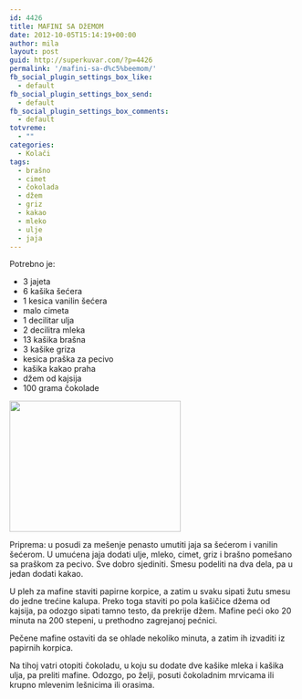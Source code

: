 ```yaml
---
id: 4426
title: MAFINI SA DžEMOM
date: 2012-10-05T15:14:19+00:00
author: mila
layout: post
guid: http://superkuvar.com/?p=4426
permalink: '/mafini-sa-d%c5%beemom/'
fb_social_plugin_settings_box_like:
  - default
fb_social_plugin_settings_box_send:
  - default
fb_social_plugin_settings_box_comments:
  - default
totvreme:
  - ""
categories:
  - Kolači
tags:
  - brašno
  - cimet
  - čokolada
  - džem
  - griz
  - kakao
  - mleko
  - ulje
  - jaja
---
```

Potrebno je:

  * 3 jajeta
  * 6 kašika šećera
  * 1 kesica vanilin šećera
  * malo cimeta
  * 1 decilitar ulja
  * 2 decilitra mleka
  * 13 kašika brašna
  * 3 kašike griza
  * kesica praška za pecivo
  * kašika kakao praha
  * džem od kajsija
  * 100 grama čokolade

<img class="alignnone size-medium wp-image-4427" title="Mafinisadzemom" src="//superkuvar.com/wp-content/uploads/2012/10/Mafinisadzemom-e1349082950666-300x230.jpg" alt="" width="300" height="230" /> 

Priprema: u posudi za mešenje penasto umutiti jaja sa šećerom i vanilin šećerom. U umućena jaja dodati ulje, mleko, cimet, griz i brašno pomešano sa praškom za pecivo. Sve dobro sjediniti. Smesu podeliti na dva dela, pa u jedan dodati kakao.

U pleh za mafine staviti papirne korpice, a zatim u svaku sipati žutu smesu do jedne trećine kalupa. Preko toga staviti po pola kašičice džema od kajsija, pa odozgo sipati tamno testo, da prekrije džem. Mafine peći oko 20 minuta na 200 stepeni, u prethodno zagrejanoj pećnici.

Pečene mafine ostaviti da se ohlade nekoliko minuta, a zatim ih izvaditi iz papirnih korpica.

Na tihoj vatri otopiti čokoladu, u koju su dodate dve kašike mleka i kašika ulja, pa preliti mafine. Odozgo, po želji, posuti čokoladnim mrvicama ili krupno mlevenim lešnicima ili orasima.